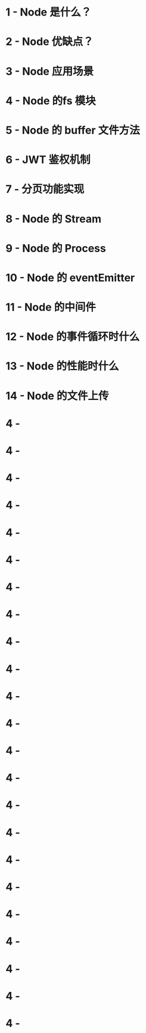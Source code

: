 # 1 - Node 是什么？

# 2 - Node 优缺点？

# 3 - Node 应用场景

# 4 - Node 的fs 模块

# 5 - Node 的 buffer 文件方法

# 6 - JWT 鉴权机制

# 7 - 分页功能实现

# 8 - Node 的 Stream

# 9 - Node 的 Process

# 10 - Node 的 eventEmitter

# 11 - Node 的中间件

# 12 - Node 的事件循环时什么

# 13 - Node 的性能时什么

# 14 - Node 的文件上传

# 4 - 

# 4 - 

# 4 - 

# 4 - 

# 4 - 

# 4 - 

# 4 - 

# 4 - 

# 4 - 

# 4 - 

# 4 - 

# 4 - 

# 4 - 

# 4 - 

# 4 - 

# 4 - 

# 4 - 

# 4 - 

# 4 - 

# 4 - 

# 4 - 

# 4 - 

# 4 - 
